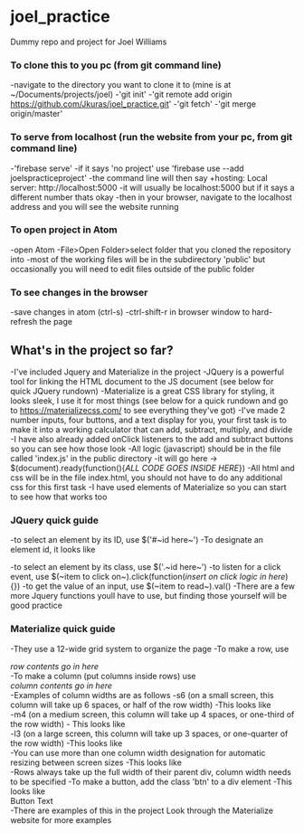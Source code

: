 # joel_practice
Dummy repo and project for Joel Williams
### To clone this to you pc (from git command line)
-navigate to the directory you want to clone it to (mine is at ~/Documents/projects/joel)
-'git init'
-'git remote add origin https://github.com/Jkuras/joel_practice.git'
-'git fetch'
-'git merge origin/master'

### To serve from localhost (run the website from your pc, from git command line)
-'firebase serve'
-if it says 'no project' use 'firebase use --add joelspracticeproject'
-the command line will then say +hosting: Local server: http://localhost:5000
  -it will usually be localhost:5000 but if it says  a different number thats okay
-then in your browser, navigate to the localhost address and you will see the website running
 
### To open project in Atom
-open Atom
-File>Open Folder>select folder that you cloned the repository into
  -most of the working files will be in the subdirectory 'public' but occasionally you will need to edit files outside of the public folder
  
### To see changes in the browser
-save changes in atom (ctrl-s)
-ctrl-shift-r in browser window to hard-refresh the page

## What's in the project so far?
-I've included Jquery and Materialize in the project
-JQuery is a powerful tool for linking the HTML document to the JS document (see below for quick JQuery rundown)
-Materialize is a great CSS library for styling, it looks sleek, I use it for most things (see below for a quick rundown and go to https://materializecss.com/ to see everything they've got)
-I've made 2 number inputs, four buttons, and a text display for you, your first task is to make it into a working calculator that can add, subtract, multiply, and divide
  -I have also already added onClick listeners to the add and subtract buttons so you can see how those look
-All logic (javascript) should be in the file called 'index.js' in the public directory
  -it will go here -> $(document).ready(function(){*ALL CODE GOES INSIDE HERE*})
-All html and css will be in the file index.html, you should not have to do any additional css for this first task
  -I have used elements of Materialize so you can start to see how that works too
  
### JQuery quick guide
-to select an element by its ID, use $('#~id here~')
  -To designate an element id, it looks like <div id='element-id'></div>
-to select an element by its class, use $('.~id here~')
-to listen for a click event, use $(~item to click on~).click(function(*insert on click logic in here*){})
-to get the value of an input, use $(~item to read~).val()
-There are a few more Jquery functions youll have to use, but finding those yourself will be good practice

### Materialize quick guide
-They use a 12-wide grid system to organize the page
-To make a row, use <div class='row'>*row contents go in here*</div>
-To make a column (put columns inside rows) use <div class='col'>*column contents go in here*</div>
-Examples of column widths are as follows
  -s6 (on a small screen, this column will take up 6 spaces, or half of the row width)
    -This looks like <div class='col s6'></div>
  -m4 (on a medium screen, this column will take up 4 spaces, or one-third of the row width)
    - This looks like <div class='col m4'></div>
  -l3 (on a large screen, this column will take up 3 spaces, or one-quarter of the row width)
    -This looks like <div class='col l3'></div>
-You can use more than one column width designation for automatic resizing between screen sizes
  -This looks like <div class='col s6 m4 l3'></div>
-Rows always take up the full width of their parent div, column width needs to be specified
-To make a button, add the class 'btn' to a div element
  -This looks like <div class='btn'>Button Text</div>
  -There are examples of this in the project
Look through the Materialize website for more examples
  
